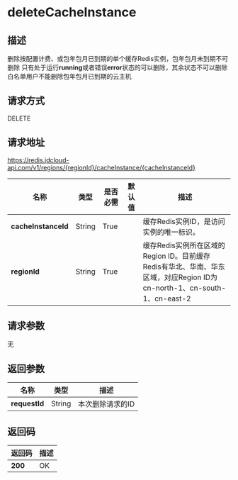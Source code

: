 # deleteCacheInstance


## 描述
删除按配置计费、或包年包月已到期的单个缓存Redis实例，包年包月未到期不可删除
只有处于运行<b>running</b>或者错误<b>error</b>状态的可以删除，其余状态不可以删除
白名单用户不能删除包年包月已到期的云主机


## 请求方式
DELETE

## 请求地址
https://redis.jdcloud-api.com/v1/regions/{regionId}/cacheInstance/{cacheInstanceId}

|名称|类型|是否必需|默认值|描述|
|---|---|---|---|---|
|**cacheInstanceId**|String|True| |缓存Redis实例ID，是访问实例的唯一标识。|
|**regionId**|String|True| |缓存Redis实例所在区域的Region ID。目前缓存Redis有华北、华南、华东区域，对应Region ID为cn-north-1、cn-south-1、cn-east-2|

## 请求参数
无


## 返回参数
|名称|类型|描述|
|---|---|---|
|**requestId**|String|本次删除请求的ID|


## 返回码
|返回码|描述|
|---|---|
|**200**|OK|
